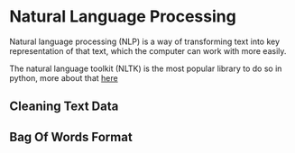 # Natural Language Processing

Natural language processing (NLP) is a way of transforming text into key representation of that text, which the computer
can work with more easily.

The natural language toolkit (NLTK) is the most popular library to do so in python, more about that [here](NLTK.md)

## Cleaning Text Data

## Bag Of Words Format

## 